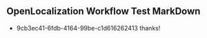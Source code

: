 ## OpenLocalization Workflow Test MarkDown
* 9cb3ec41-6fdb-4164-99be-c1d616262413 
thanks!<!--HONumber=Mar16_HO2-->
